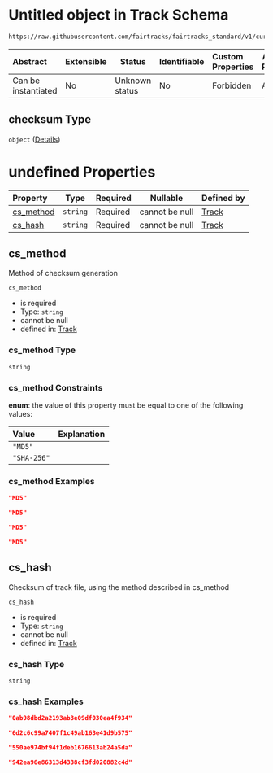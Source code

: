 # Untitled object in Track Schema

```txt
https://raw.githubusercontent.com/fairtracks/fairtracks_standard/v1/current/json/schema/fairtracks_track.schema.json#/properties/checksum
```




| Abstract            | Extensible | Status         | Identifiable | Custom Properties | Additional Properties | Access Restrictions | Defined In                                                                                           |
| :------------------ | ---------- | -------------- | ------------ | :---------------- | --------------------- | ------------------- | ---------------------------------------------------------------------------------------------------- |
| Can be instantiated | No         | Unknown status | No           | Forbidden         | Allowed               | none                | [fairtracks_track.schema.json\*](../json/schema/fairtracks_track.schema.json "open original schema") |

## checksum Type

`object` ([Details](fairtracks_track-properties-checksum.md))

# undefined Properties

| Property                | Type     | Required | Nullable       | Defined by                                                                                                                                                                                                                                  |
| :---------------------- | -------- | -------- | -------------- | :------------------------------------------------------------------------------------------------------------------------------------------------------------------------------------------------------------------------------------------ |
| [cs_method](#cs_method) | `string` | Required | cannot be null | [Track](fairtracks_track-properties-checksum-properties-cs_method.md "https&#x3A;//raw.githubusercontent.com/fairtracks/fairtracks_standard/v1/current/json/schema/fairtracks_track.schema.json#/properties/checksum/properties/cs_method") |
| [cs_hash](#cs_hash)     | `string` | Required | cannot be null | [Track](fairtracks_track-properties-checksum-properties-cs_hash.md "https&#x3A;//raw.githubusercontent.com/fairtracks/fairtracks_standard/v1/current/json/schema/fairtracks_track.schema.json#/properties/checksum/properties/cs_hash")     |

## cs_method

Method of checksum generation


`cs_method`

-   is required
-   Type: `string`
-   cannot be null
-   defined in: [Track](fairtracks_track-properties-checksum-properties-cs_method.md "https&#x3A;//raw.githubusercontent.com/fairtracks/fairtracks_standard/v1/current/json/schema/fairtracks_track.schema.json#/properties/checksum/properties/cs_method")

### cs_method Type

`string`

### cs_method Constraints

**enum**: the value of this property must be equal to one of the following values:

| Value       | Explanation |
| :---------- | ----------- |
| `"MD5"`     |             |
| `"SHA-256"` |             |

### cs_method Examples

```json
"MD5"
```

```json
"MD5"
```

```json
"MD5"
```

```json
"MD5"
```

## cs_hash

Checksum of track file, using the method described in cs_method


`cs_hash`

-   is required
-   Type: `string`
-   cannot be null
-   defined in: [Track](fairtracks_track-properties-checksum-properties-cs_hash.md "https&#x3A;//raw.githubusercontent.com/fairtracks/fairtracks_standard/v1/current/json/schema/fairtracks_track.schema.json#/properties/checksum/properties/cs_hash")

### cs_hash Type

`string`

### cs_hash Examples

```json
"0ab98dbd2a2193ab3e09df030ea4f934"
```

```json
"6d2c6c99a7407f1c49ab163e41d9b575"
```

```json
"550ae974bf94f1deb1676613ab24a5da"
```

```json
"942ea96e86313d4338cf3fd020882c4d"
```
